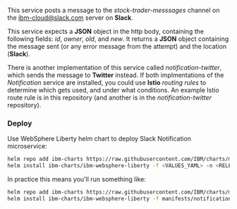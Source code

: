 This service posts a message to the *stock-trader-messsages* channel on the ibm-cloud@slack.com server on **Slack**.

This service expects a **JSON** object in the http body, containing the following fields: *id*, *owner*, *old*, and *new*.  It returns a **JSON** object containing the message sent (or any error message from the attempt) and the location (**Slack**).

There is another implementation of this service called *notification-twitter*, which sends the message to **Twitter** instead.  If both implmentations of the *Notification* service are installed, you could use **Istio** *routing rules* to determine which gets used, and under what conditions.  An example Istio route rule is in this repository (and another is in the *notification-twitter* repository).

 ### Deploy

Use WebSphere Liberty helm chart to deploy Slack Notification microservice:
```bash
helm repo add ibm-charts https://raw.githubusercontent.com/IBM/charts/master/repo/stable/
helm install ibm-charts/ibm-websphere-liberty -f <VALUES_YAML> -n <RELEASE_NAME> --tls
```

In practice this means you'll run something like:
```bash
helm repo add ibm-charts https://raw.githubusercontent.com/IBM/charts/master/repo/stable/
helm install ibm-charts/ibm-websphere-liberty -f manifests/notification-slack-values.yaml -n notification-slack --namespace stock-trader --tls
```

